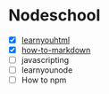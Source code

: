 # Nodeschool

- [x] [learnyouhtml](./learnyouhtml/README.md)
- [x] [how-to-markdown](./how-to-markdown/README.md)
- [ ] javascripting
- [ ] learnyounode
- [ ] How to npm
